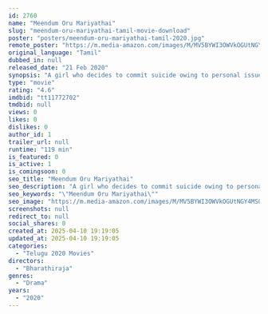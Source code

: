 ```yaml
---
id: 2760
name: "Meendum Oru Mariyathai"
slug: "meendum-oru-mariyathai-tamil-movie-download"
poster: "posters/meendum-oru-mariyathai-tamil-2020.jpg"
remote_poster: "https://m.media-amazon.com/images/M/MV5BYWI3OWVkOGUtNGY4MS00NDJkLWEyYjktMGZhZTBlZDM3MmNkXkEyXkFqcGdeQXVyNTM0MDc1ODE@._V1_SX300.jpg"
original_language: "Tamil"
dubbed_in: null
released_date: "21 Feb 2020"
synopsis: "A girl who decides to commit suicide owing to personal issues befriends a septuagenarian who has been abandoned by his son. A 10-day trip to an exotic place changes their respective lives."
type: "movie"
rating: "4.6"
imdbid: "tt11772702"
tmdbid: null
views: 0
likes: 0
dislikes: 0
author_id: 1
trailer_url: null
runtime: "119 min"
is_featured: 0
is_active: 1
is_comingsoon: 0
seo_title: "Meendum Oru Mariyathai"
seo_description: "A girl who decides to commit suicide owing to personal issues befriends a septuagenarian who has been abandoned by his son. A 10-day trip to an exotic place changes their respective lives."
seo_keywords: "\"Meendum Oru Mariyathai\""
seo_image: "https://m.media-amazon.com/images/M/MV5BYWI3OWVkOGUtNGY4MS00NDJkLWEyYjktMGZhZTBlZDM3MmNkXkEyXkFqcGdeQXVyNTM0MDc1ODE@._V1_SX300.jpg"
screenshots: null
redirect_to: null
social_shares: 0
created_at: 2025-04-10 19:19:05
updated_at: 2025-04-10 19:19:05
categories:
  - "Telugu 2020 Movies"
directors:
  - "Bharathiraja"
genres:
  - "Drama"
years:
  - "2020"
---
```

